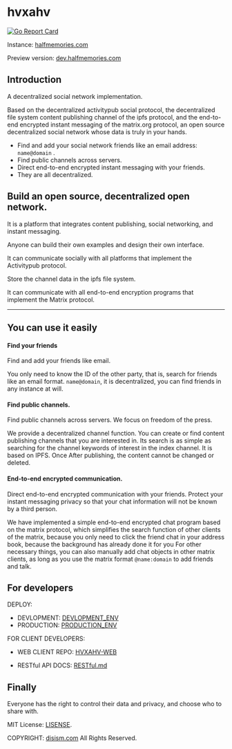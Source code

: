 # hvxahv

[![Go Report Card](https://goreportcard.com/badge/github.com/disism/hvxahv)](https://goreportcard.com/report/github.com/disism/hvxahv)

Instance: [halfmemories.com](https://halfmemories.com)

Preview version: [dev.halfmemories.com](https://dev.halfmemories.com)

## Introduction

A decentralized social network implementation.

Based on the decentralized activitypub social protocol, the decentralized file system content publishing channel of the ipfs protocol, and the end-to-end encrypted instant messaging of the matrix.org protocol, an open source decentralized social network whose data is truly in your hands.

- Find and add your social network friends like an email address: `name@domain` .
- Find public channels across servers.
- Direct end-to-end encrypted instant messaging with your friends.
- They are all decentralized.

## Build an open source, decentralized open network.

It is a platform that integrates content publishing, social networking, and instant messaging.

Anyone can build their own examples and design their own interface.

It can communicate socially with all platforms that implement the Activitypub protocol.

Store the channel data in the ipfs file system.

It can communicate with all end-to-end encryption programs that implement the Matrix protocol.

---

## You can use it easily

#### Find your friends

Find and add your friends like email.

You only need to know the ID of the other party, that is, search for friends like an email format. `name@domain`, it is decentralized, you can find friends in any instance at will.

#### Find public channels.

Find public channels across servers. We focus on freedom of the press.

We provide a decentralized channel function. You can create or find content publishing channels that you are interested in. Its search is as simple as searching for the channel keywords of interest in the index channel. It is based on IPFS. Once After publishing, the content cannot be changed or deleted.

#### End-to-end encrypted communication.

Direct end-to-end encrypted communication with your friends. Protect your instant messaging privacy so that your chat information will not be known by a third person.

We have implemented a simple end-to-end encrypted chat program based on the matrix protocol, which simplifies the search function of other clients of the matrix, because you only need to click the friend chat in your address book, because the background has already done it for you For other necessary things, you can also manually add chat objects in other matrix clients, as long as you use the matrix format `@name:domain` to add friends and talk.



## For developers

DEPLOY:

- DEVLOPMENT: [DEVLOPMENT_ENV](./deploy/PRODUCTION_ENV.md)
- PRODUCTION: [PRODUCTION_ENV](./deploy/PRODUCTION_ENV.md)

FOR CLIENT DEVELOPERS: 

- WEB CLIENT REPO: [HVXAHV-WEB](https://github.com/disism/hvxahv-web)

- RESTful API DOCS: [RESTful.md](./app/gateway/RESTful.md)

## Finally

Everyone has the right to control their data and privacy, and choose who to share with.



MIT License: [LISENSE](https://github.com/disism/hvxahv/blob/main/LICENSE).

COPYRIGHT: [disism.com](https://disism.com/)  All Rights Reserved.

